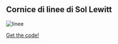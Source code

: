 ## Cornice di linee di Sol Lewitt 

![linee](https://user-images.githubusercontent.com/76476654/111706122-0cdd9780-8842-11eb-9560-578870d5e294.png)

[Get the code!](https://editor.p5js.org/Gaia/full/C8evVi0jE)
